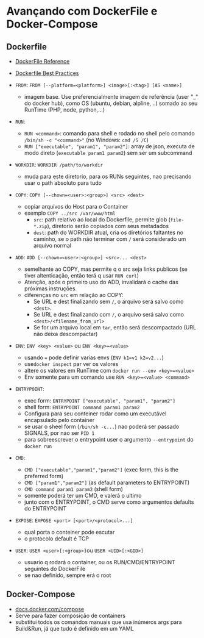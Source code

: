 # Avançando com DockerFile e Docker-Compose


## Dockerfile

- [DockerFile Reference](https://docs.docker.com/engine/reference/builder/#from)
- [Dockerfile Best Practices](https://docs.docker.com/develop/develop-images/dockerfile_best-practices/)

- `FROM`: `FROM [--platform=<platform>] <image>[:<tag>] [AS <name>]`
    - imagem base. Use preferencialmente imagem de referência (user "_" do docker hub), como OS (ubuntu, debian, alpline, ..) somado ao seu RunTime (PHP, node, python,...)
- `RUN`:
    - `RUN <command>`: comando para shell e rodado no shell pelo comando `/bin/sh -c "<command>"` (no Windows: `cmd /S /C`)
    - `RUN ["executable", "param1", "param2"]`: array de json, executa de modo direto (`executable param1 param2`) sem ser um subcommand
- `WORKDIR`: `WORKDIR /path/to/workdir`
    - muda para este diretorio, para os RUNs seguintes, nao precisando usar o path absoluto para tudo 
- `COPY`: `COPY [--chown=<user>:<group>] <src> <dest>`
    - copiar arquivos do Host para o Container
    - exemplo `COPY ../src /var/www/html`
        - `src`: path relativo ao local do Dockerfile, permite glob (`file-*.zip`), diretorio serão copiados com seus metadados
        - `dest`: path do WORKDIR atual, cria os diretórios faltantes no caminho, se o path não terminar com `/` será considerado um arquivo normal
- `ADD`: `ADD [--chown=<user>:<group>] <src>... <dest>`
    - semelhante ao COPY, mas permite q o src seja links publicos (se tiver altenticação, então terá q usar `RUN curl`)
    - Atenção, após o primeiro uso do ADD, invalidará o cache das próximas instruções.
    - diferenças no `src` em relação ao COPY: 
        - Se URL e dest finalizando sem `/`, o arquivo será salvo como `<dest>`. 
        - Se URL e dest finalizando com `/`, o arquivo será salvo como `<dest>/<filename_from_url>`
        - Se for um arquivo local em `tar`, então será descompactado (URL não deixa descompactar)
- `ENV`: `ENV <key> <value>` ou `ENV <key>=<value>`
    - usando `=` pode definir varias envs (`ENV k1=v1 k2=v2...`)
    - use`docker inspect` par ver os valores
    - altere os valores em RunTime com `docker run --env <key>=<value>`
    - Env somente para um comando use `RUN <key>=<value> <command>`
- `ENTRYPOINT`: 
    - exec form: `ENTRYPOINT ["executable", "param1", "param2"]`
    - shell form: `ENTRYPOINT command param1 param2`
    - Configura para seu conteiner rodar como um executável encapsulado pelo container
    - se usar o sheel form (`/bin/sh -c...`) nao poderá ser passado SIGNALS, por nao ser `PID 1`
    - para sobreescrever o entrypoint user o argumento `--entrypoint` do  `docker run`
- `CMD`:
    - `CMD ["executable","param1","param2"]` (exec form, this is the preferred form)
    - `CMD ["param1","param2"]` (as default parameters to ENTRYPOINT)
    - `CMD command param1 param2` (shell form)
    - somente poderá ter um CMD, e valerá o ultimo
    - junto com o ENTRYPOINT, o CMD serve como argumentos defaults do ENTRYPOINT
- `EXPOSE`: `EXPOSE <port> [<port>/<protocol>...]`
    - qual porta o conteiner pode escutar
    - o protocolo default é TCP
- `USER`: `USER <user>[:<group>]`ou `USER <UID>[:<GID>]`
    - usuario q rodará o container, ou os RUN/CMD/ENTRYPOINT seguintes do DockerFile 
    - se nao definido, sempre erá o root



## Docker-Compose

- [docs.docker.com/compose](https://docs.docker.com/compose/compose-file/)
- Serve para fazer composição de containers
- substitui todos os comandos manuais que usa inúmeros args para Build&Run, já que tudo é definido em um YAML 

